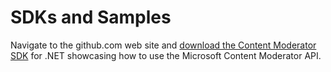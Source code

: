 <!-- 
NavPath: Content Moderator
LinkLabel: SDKs and Samples
Url: content-moderator/documentation/sdk-samples
Weight: 140
ExternalLink:
-->

# SDKs and Samples #

Navigate to the github.com web site and [download the Content Moderator SDK](https://github.com/MicrosoftContentModerator/Microsoft.CognitiveServices.ContentModerator-Windows/ "Content Moderator SDK") for .NET showcasing how to use the Microsoft Content Moderator API.
